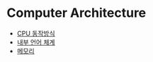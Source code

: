 # Computer Architecture

- [CPU 동작방식](cpu_work.md)
- [내부 언어 체계](interal_lagnuage_system.md)
- [메모리](memory.md)